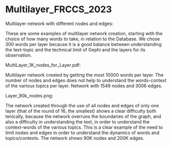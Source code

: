# Multilayer_FRCCS_2023
Multilayer network with different nodes and edges:

These are some examples of multilayer network creation, starting with the choice of how many words to take, in relation to the Database. 
We chose 300 words per layer because it is a good balance between understanding the text-topic and the technical limit of Gephi and the layers for its observation. 


MultiLayer_1K_nodes_for_Layer.pdf:

Multilayer network created by getting the most 10000 words per layer. 
The number of nodes and edges does not help to understand the words-context of the various topics per layer. 
Network with 1549 nodes and 3006 edges.


Layer_90k_nodes.png:

The network created through the use of all nodes and edges of only one layer (that of the round of 16, the smallest) shows a clear difficulty both tenically, because the network overruns the boundaries of the graph, and also a difficulty in understanding the text, in order to understand the context-words of the various topics. 
This is a clear example of the need to limit nodes and edges in order to understand the dynamics of words and topics/contexts. 
The network shows 90K nodes and 200K edges.
